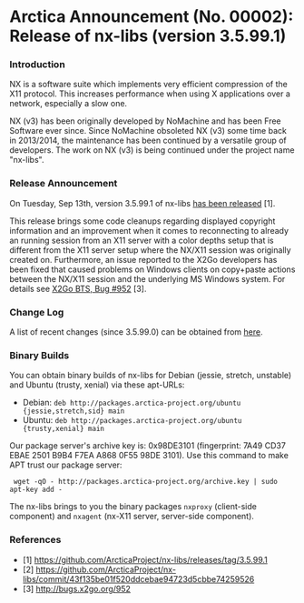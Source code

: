 # Arctica Announcement (No. 00002): Release of nx-libs (version 3.5.99.1)

### Introduction

NX is a software suite which implements very efficient compression of the
X11 protocol. This increases performance when using X applications over a
network, especially a slow one.

NX (v3) has been originally developed by NoMachine and has been Free
Software ever since. Since NoMachine obsoleted NX (v3) some time back in
2013/2014, the maintenance has been continued by a versatile group of
developers. The work on NX (v3) is being continued under the project name
"nx-libs".

### Release Announcement

On Tuesday, Sep 13th, version 3.5.99.1 of nx-libs [has been
released](https://github.com/ArcticaProject/nx-libs/releases/tag/3.5.99.1)
[1].

This release brings some code cleanups regarding displayed copyright
information and an improvement when it comes to reconnecting to already
an running session from an X11 server with a color depths setup that is
different from the X11 server setup where the NX/X11 session was
originally created on. Furthermore, an issue reported to the X2Go
developers has been fixed that caused problems on Windows clients on
copy+paste actions between the NX/X11 session and the underlying MS
Windows system. For details see [X2Go BTS, Bug
#952](http://bugs.x2go.org/952) [3].


### Change Log

A list of recent changes (since 3.5.99.0) can be obtained from
[here](https://github.com/ArcticaProject/nx-libs/commit/43f135be01f520ddcebae94723d5cbbe74259526).

### Binary Builds

You can obtain binary builds of nx-libs for Debian (jessie, stretch,
unstable) and Ubuntu (trusty, xenial) via these apt-URLs:

  * Debian: ``deb http://packages.arctica-project.org/ubuntu {jessie,stretch,sid} main``
  * Ubuntu: ``deb http://packages.arctica-project.org/ubuntu {trusty,xenial} main``

Our package server's archive key is: 0x98DE3101 (fingerprint: 7A49 CD37
EBAE 2501 B9B4  F7EA A868 0F55 98DE 3101). Use this command to make APT
trust our package server:

     wget -qO - http://packages.arctica-project.org/archive.key | sudo apt-key add -

The nx-libs brings to you the binary packages ``nxproxy`` (client-side
component) and ``nxagent`` (nx-X11 server, server-side component).

### References

 - [1] https://github.com/ArcticaProject/nx-libs/releases/tag/3.5.99.1
 - [2] https://github.com/ArcticaProject/nx-libs/commit/43f135be01f520ddcebae94723d5cbbe74259526
 - [3] http://bugs.x2go.org/952
